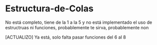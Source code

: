 # Estructura-de-Colas
No está completo, tiene de la 1 a la 5 y no está implementado el uso de estructruas ni funciones, probablemente te sirva, probablemente non

[ACTUALIZO]
Ya está, solo falta pasar funciones del 6 al 8
